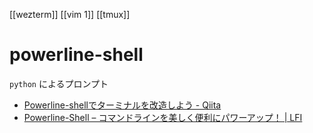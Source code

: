 [[wezterm]]
[[vim 1]]
[[tmux]]

# powerline-shell
`python` によるプロンプト
- [Powerline-shellでターミナルを改造しよう - Qiita](https://qiita.com/tocomi/items/c0127c44eded54b43c11)
- [Powerline-Shell – コマンドラインを美しく便利にパワーアップ！ | LFI](https://linuxfan.info/powerline-shell)


